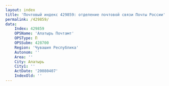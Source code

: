 ```yaml
---
layout: index
title: 'Почтовый индекс 429859: отделение почтовой связи Почты России'
permalink: /429859/
data:
    Index: 429859
    OPSName: 'Алатырь Почтамт'
    OPSType: П
    OPSSubm: 428700
    Region: 'Чувашия Республика'
    Autonom: ''
    Area: ''
    City: Алатырь
    City1: ''
    ActDate: '20080407'
    IndexOld: ''
---
```

